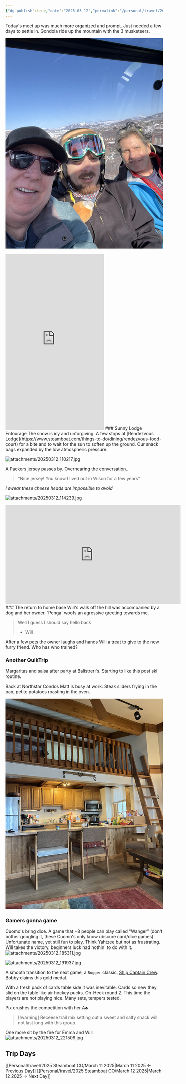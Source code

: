 ```yaml
---
{"dg-publish":true,"date":"2025-03-12","permalink":"/personal/travel/2025-steamboat-co/march-12-2025/","dgPassFrontmatter":true}
---
```


Today's meet up was much more organized and prompt. Just needed a few days to settle in. Gondola ride up the mountain with the 3 musketeers.

![attachments/IMG_6368.jpg](/img/user/attachments/IMG_6368.jpg)

<iframe width="315" height="560" src="https://www.youtube.com/embed/GxpJYROzaao" title="2025 Steamboat, CO Steve and Will Ski" frameborder="0" allow="accelerometer; autoplay; clipboard-write; encrypted-media; gyroscope; picture-in-picture; web-share" referrerpolicy="strict-origin-when-cross-origin" allowfullscreen></iframe>
### Sunny Lodge Entourage
The snow is icy and unforgiving. A few stops at [Rendezvous Lodge](https://www.steamboat.com/things-to-do/dining/rendezvous-food-court) for a bite and to wait for the sun to soften up the ground. Our snack bags expanded by the low atmospheric pressure.

![attachments/20250312_110217.jpg](/img/user/attachments/20250312_110217.jpg)

A Packers jersey passes by. Overhearing the conversation...

> "Nice jersey! You know I lived out in Wisco for a few years"

*I swear these cheese heads are impossible to avoid*

![attachments/20250312_114239.jpg](/img/user/attachments/20250312_114239.jpg)

<iframe width="560" height="315" src="https://www.youtube.com/embed/OhSLpSh2sNg?si=zv6ZBnT_rx6mVvYD" title="YouTube video player" frameborder="0" allow="accelerometer; autoplay; clipboard-write; encrypted-media; gyroscope; picture-in-picture; web-share" referrerpolicy="strict-origin-when-cross-origin" allowfullscreen></iframe>
### The return to home base
Will's walk off the hill was accompanied by a dog and her owner. `Penga` woofs an agressive greeting towards me. 

> Well I guess I should say hello back
> - Will

After a few pets the owner laughs and hands Will a treat to give to the new furry friend. Who has who trained? 

### Another QuikTrip
Margaritas and salsa after party at Balistreri's. Starting to like this post ski routine. 

Back at Northstar Condos Matt is busy at work. Steak sliders frying in the pan, petite potatoes roasting in the oven.

![attachments/IMG_6365.jpg](/img/user/attachments/IMG_6365.jpg)
### Gamers gonna game
Cuomo's bring dice. A game that +8 people can play called "Wanger" (don't bother googling it, these Cuomo's only know ubscure card/dice games). Unfortunate name, yet still fun to play. Think Yahtzee but not as frustrating. Will takes the victory, beginners luck had nothin' to do with it. 
![attachments/20250312_185311.jpg](/img/user/attachments/20250312_185311.jpg)

![attachments/20250312_191937.jpg](/img/user/attachments/20250312_191937.jpg)

A smooth transition to the next game, a `Bugger` classic, [Ship Captain Crew](https://bargames101.com/how-to-play-ship-captain-crew-dice-game/). Bobby claims this gold medal.

With a fresh pack of cards table side it was inevitable. Cards so new they slid on the table like air hockey pucks. Oh-Heck round 2. This time the players are not playing nice. Many sets, tempers tested. 

Pix crushes the competition with her A♣

> [!warning] Receese trail mix
> setting out a sweet and salty snack will not last long with this group. 

One more sit by the fire for Emma and Will
![attachments/20250312_221509.jpg](/img/user/attachments/20250312_221509.jpg)

## Trip Days
[[Personal/travel/2025 Steamboat CO/March 11 2025\|March 11 2025 <- Previous Day]]
[[Personal/travel/2025 Steamboat CO/March 12 2025\|March 12 2025 -> Next Day]]